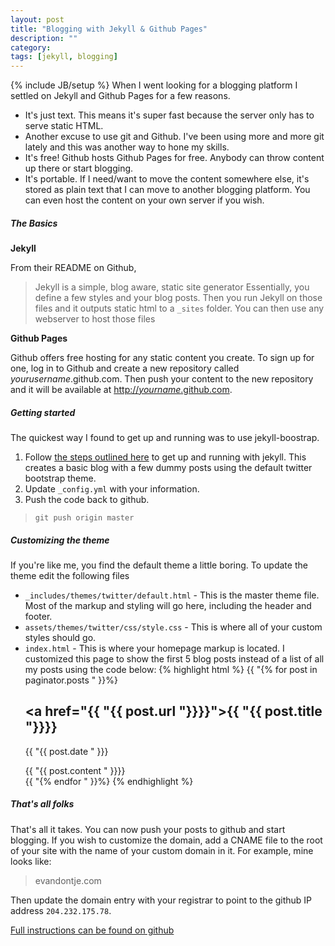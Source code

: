 ```yaml
---
layout: post
title: "Blogging with Jekyll & Github Pages"
description: ""
category: 
tags: [jekyll, blogging]
---
```

{% include JB/setup %}
When I went looking for a blogging platform I settled on Jekyll and Github Pages for a few reasons.
+ It's just text. This means it's super fast because the server only has to serve static HTML.
+ Another excuse to use git and Github. I've been using more and more git lately and this was another way to hone my skills.
+ It's free! Github hosts Github Pages for free. Anybody can throw content up there or start blogging.
+ It's portable. If I need/want to move the content somewhere else, it's stored as plain text that I can move to another blogging platform. You can even host the content on your own server if you wish.

##### The Basics
**Jekyll**

From their README on Github,
> Jekyll is a simple, blog aware, static site generator
Essentially, you define a few styles and your blog posts. Then you run Jekyll on those files and it outputs static html to a `_sites` folder. You can then use any webserver to host those files

**Github Pages**

Github offers free hosting for any static content you create. To sign up for one, log in to Github and create a new repository called *yourusername*.github.com. Then push your content to the new repository and it will be available at [http://*yourname*.github.com](http://yourname.github.com).

##### Getting started
The quickest way I found to get up and running was to use jekyll-boostrap.

1. Follow [the steps outlined here](http://jekyllbootstrap.com/usage/jekyll-quick-start.html) to get up and running with jekyll. This creates a basic blog with a few dummy posts using the default twitter bootstrap theme.
1. Update `_config.yml` with your information.
1. Push the code back to github.
>`git push origin master`

##### Customizing the theme
If you're like me, you find the default theme a little boring. To update the theme edit the following files
+ `_includes/themes/twitter/default.html` - This is the master theme file. Most of the markup and styling will go here, including the header and footer.
+ `assets/themes/twitter/css/style.css` - This is where all of your custom styles should go.
+ `index.html` - This is where your homepage markup is located. I customized this page to show the first 5 blog posts instead of a list of all my posts using the code below:
{% highlight html %}
    {{ "{% for post in paginator.posts " }}%}
      <h2 class="title"><a href="{{ "{{ post.url "}}}}">{{ "{{ post.title "}}}}</a></h2>
      <p class="author">
        <span class="date">{{ "{{ post.date " }}}</span>
      </p>
      <div class="content">
        {{ "{{ post.content " }}}}
      </div>
    {{ "{% endfor " }}%}
{% endhighlight %}

##### That's all folks
That's all it takes. You can now push your posts to github and start blogging. If you wish to customize the domain, add a CNAME file to the root of your site with the name of your custom domain in it. For example, mine looks like:
>evandontje.com

Then update the domain entry with your registrar to point to the github IP address `204.232.175.78`.

[Full instructions can be found on github](https://help.github.com/articles/setting-up-a-custom-domain-with-github-pages)
